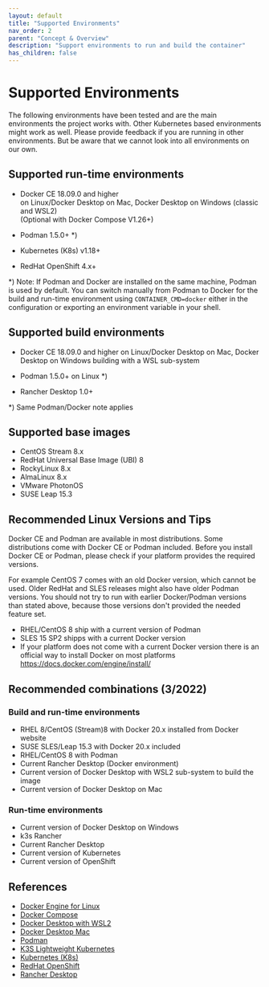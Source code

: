 ```yaml
---
layout: default
title: "Supported Environments"
nav_order: 2
parent: "Concept & Overview"
description: "Support environments to run and build the container"
has_children: false
---
```


# Supported Environments

The following environments have been tested and are the main environments the project works with.
Other Kubernetes based environments might work as well. Please provide feedback if you are running in other environments.
But be aware that we cannot look into all environments on our own.


## Supported run-time environments

- Docker CE 18.09.0 and higher  
  on Linux/Docker Desktop on Mac, Docker Desktop on Windows (classic and WSL2)  
  (Optional with Docker Compose V1.26+)

- Podman 1.5.0+ *)

- Kubernetes (K8s) v1.18+

- RedHat OpenShift 4.x+

*) Note: If Podman and Docker are installed on the same machine, Podman is used by default.
You can switch manually from Podman to Docker for the build and run-time environment using
`CONTAINER_CMD=docker` either in the configuration or exporting an environment variable in your shell.

## Supported build environments

- Docker CE 18.09.0 and higher
  on Linux/Docker Desktop on Mac, Docker Desktop on Windows building with a WSL sub-system

- Podman 1.5.0+ on Linux *)

- Rancher Desktop 1.0+

*) Same Podman/Docker note applies


## Supported base images

- CentOS Stream 8.x
- RedHat Universal Base Image (UBI) 8
- RockyLinux 8.x
- AlmaLinux 8.x
- VMware PhotonOS
- SUSE Leap 15.3


## Recommended Linux Versions and Tips

Docker CE and Podman are available in most distributions.
Some distributions come with Docker CE or Podman included.
Before you install Docker CE or Podman, please check if your platform provides the required versions.

For example CentOS 7 comes with an old Docker version, which cannot be used.
Older RedHat and SLES releases might also have older Podman versions.
You should not try to run with earlier Docker/Podman versions than stated above, because those versions don't provided the needed feature set.

- RHEL/CentOS 8 ship with a current version of Podman
- SLES 15 SP2 shipps with a current Docker version
- If your platform does not come with a current Docker version there is an official way to install Docker on most platforms https://docs.docker.com/engine/install/

## Recommended combinations (3/2022)

### Build and run-time environments

- RHEL 8/CentOS (Stream)8 with Docker 20.x installed from Docker website
- SUSE SLES/Leap 15.3 with Docker 20.x included
- RHEL/CentOS 8 with Podman
- Current Rancher Desktop (Docker environment)
- Current version of Docker Desktop with WSL2 sub-system to build the image
- Current version of Docker Desktop on Mac

### Run-time environments

- Current version of Docker Desktop on Windows
- k3s Rancher
- Current Rancher Desktop
- Current version of Kubernetes
- Current version of OpenShift

## References

- [Docker Engine for Linux](https://docs.docker.com/engine/install/)
- [Docker Compose](https://docs.docker.com/engine/install/)
- [Docker Desktop with WSL2](https://docs.docker.com/docker-for-windows/wsl/)
- [Docker Desktop Mac](https://docs.docker.com/docker-for-mac/install/)
- [Podman](https://podman.io/)
- [K3S Lightweight Kubernetes](https://k3s.io/)
- [Kubernetes (K8s)](https://kubernetes.io/)
- [RedHat OpenShift](https://www.openshift.com/)
- [Rancher Desktop](https://rancherdesktop.io/)
